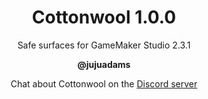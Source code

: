 <h1 align="center">Cottonwool 1.0.0</h1>

<p align="center">Safe surfaces for GameMaker Studio 2.3.1</p>

<p align="center"><b>@jujuadams</b></p>

<p align="center">Chat about Cottonwool on the <a href="https://discord.gg/8krYCqr">Discord server</a></p>
